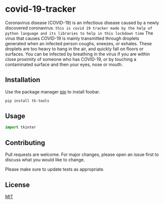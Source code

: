 # covid-19-tracker
Coronavirus disease (COVID-19) is an infectious disease caused by a newly discovered coronavirus. ```this is covid 19 tracker made by the help of python language and its libraries to help in this lockdown time``` The virus that causes COVID-19 is mainly transmitted through droplets generated when an infected person coughs, sneezes, or exhales. These droplets are too heavy to hang in the air, and quickly fall on floors or surfaces. You can be infected by breathing in the virus if you are within close proximity of someone who has COVID-19, or by touching a contaminated surface and then your eyes, nose or mouth.


## Installation

Use the package manager [pip](https://pypi.org/project/tk-tools/) to install foobar.

```bash
pip install tk-tools
```

## Usage

```python
import tkinter
```

## Contributing
Pull requests are welcome. For major changes, please open an issue first to discuss what you would like to change.

Please make sure to update tests as appropriate.

## License
[MIT](https://choosealicense.com/licenses/mit/)

